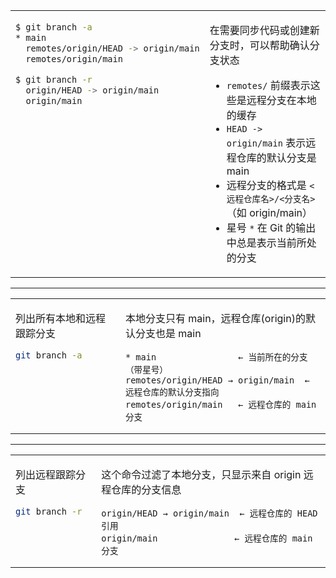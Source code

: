 <table><tr><td style='vertical-align:top;'>

```bash
$ git branch -a
* main
  remotes/origin/HEAD -> origin/main
  remotes/origin/main

$ git branch -r
  origin/HEAD -> origin/main
  origin/main
```

</td><td style='vertical-align:middle;'>

在需要同步代码或创建新分支时，可以帮助确认分支状态

- `remotes/` 前缀表示这些是远程分支在本地的缓存
- `HEAD -> origin/main` 表示远程仓库的默认分支是 main
- 远程分支的格式是 `<远程仓库名>/<分支名>`（如 origin/main）
- 星号 `*` 在 Git 的输出中总是表示当前所处的分支

</td></tr></table>

---

<table><tr><td style='vertical-align:top;'>

列出所有本地和远程跟踪分支

```bash
git branch -a
```

</td><td style='vertical-align:top;'>

本地分支只有 main，远程仓库(origin)的默认分支也是 main

```
* main                ← 当前所在的分支（带星号）
remotes/origin/HEAD → origin/main  ← 远程仓库的默认分支指向
remotes/origin/main   ← 远程仓库的 main 分支
```

</td></tr></table>

---

<table><tr><td style='vertical-align:top;'>

列出远程跟踪分支

```bash
git branch -r
```

</td><td style='vertical-align:top;'>

这个命令过滤了本地分支，只显示来自 origin 远程仓库的分支信息

```
origin/HEAD → origin/main  ← 远程仓库的 HEAD 引用
origin/main               ← 远程仓库的 main 分支
```

</td></tr></table>
